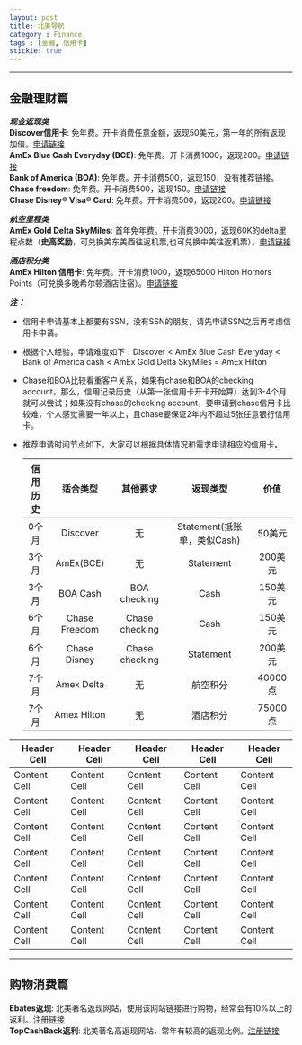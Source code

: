 ```yaml
---
layout: post
title: 北美导航
category : Finance
tags : [金融, 信用卡]
stickie: true
---
```


---

金融理财篇
-----

***现金返现类***  
**Discover信用卡**: 免年费。开卡消费任意金额，返现50美元，第一年的所有返现加倍。[申请链接][1]  
**AmEx Blue Cash Everyday (BCE)**: 免年费。开卡消费1000，返现200。[申请链接][2]   
**Bank of America (BOA)**: 免年费。开卡消费500，返现150，没有推荐链接。   
**Chase freedom**: 免年费。开卡消费500，返现150。[申请链接][3]   
**Chase Disney® Visa® Card**: 免年费。开卡消费500，返现200。[申请链接][4]   

***航空里程类***  
**AmEx Gold Delta SkyMiles**: 首年免年费。开卡消费3000，返现60K的delta里程点数（**史高奖励**，可兑换美东美西往返机票,也可兑换中美往返机票）。[申请链接][5]   

***酒店积分类***  
**AmEx Hilton 信用卡**: 免年费。开卡消费1000，返现65000 Hilton Hornors Points（可兑换多晚希尔顿酒店住宿）。[申请链接][6]  

***注：***
* 信用卡申请基本上都要有SSN，没有SSN的朋友，请先申请SSN之后再考虑信用卡申请。  
* 根据个人经验，申请难度如下：Discover < AmEx Blue Cash Everyday < Bank of America cash < AmEx Gold Delta SkyMiles = AmEx Hilton  
* Chase和BOA比较看重客户关系，如果有chase和BOA的checking account，那么，信用记录历史（从第一张信用卡开卡开始算）达到3-4个月就可以尝试；如果没有chase的checking account，要申请到chase信用卡比较难，个人感觉需要一年以上，且chase要保证2年内不超过5张任意银行信用卡。  
* 推荐申请时间节点如下，大家可以根据具体情况和需求申请相应的信用卡。  
  
  | 信用历史 |   适合类型    |    其他要求    |          返现类型           |  价值   |
  | :------: | :-----------: | :------------: | :-------------------------: | :-----: |
  |  0个月   |   Discover    |       无       | Statement(抵账单，类似Cash) | 50美元  |
  |  3个月   |   AmEx(BCE)   |       无       |          Statement          | 200美元 |
  |  3个月   |   BOA Cash    |  BOA checking  |            Cash             | 150美元 |
  |  6个月   | Chase Freedom | Chase checking |            Cash             | 150美元 |
  |  6个月   | Chase Disney  | Chase checking |          Statement          | 200美元 |
  |  7个月   |  Amex Delta   |       无       |          航空积分           | 40000点 |
  |  7个月   |  Amex Hilton  |       无       |          酒店积分           | 75000点 |

| Header Cell | Header Cell | Header Cell | Header Cell | Header Cell |
| ------------- | ------------- | ------------- | ------------- | ------------- |
| Content Cell | Content Cell | Content Cell | Content Cell | Content Cell |
| Content Cell | Content Cell | Content Cell | Content Cell | Content Cell |
| Content Cell | Content Cell | Content Cell | Content Cell | Content Cell |
| Content Cell | Content Cell | Content Cell | Content Cell | Content Cell |
| Content Cell | Content Cell | Content Cell | Content Cell | Content Cell |
| Content Cell | Content Cell | Content Cell | Content Cell | Content Cell |
| Content Cell | Content Cell | Content Cell | Content Cell | Content Cell |


---

购物消费篇
-----
**Ebates返现**: 北美著名返现网站，使用该网站链接进行购物，经常会有10%以上的返利。[注册链接][7]  
**TopCashBack返利**: 北美著名高返现网站，常年有较高的返现比例。[注册链接][8]





[1]: https://refer.discover.com/s/32o7u
[2]: http://refer.amex.us/MENGHLOXux?XLINK=MYCP
[3]: https://www.referyourchasecard.com/2/UDUG3W8CER
[4]: https://www.referyourchasecard.com/200/Y4KESEE38Z
[5]: http://refer.amex.us/MENGHL0YVF?XLINK=MYCP
[6]: http://refer.amex.us/MENGHLUEcK?XLINK=MYCP
[7]: https://www.ebates.com/r/LIUMEN56?eeid=28187
[8]: https://www.topcashback.com/ref/member1111691236436

